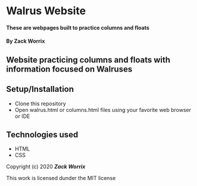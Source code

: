 # Walrus Website

#### These are webpages built to practice columns and floats

#### By Zack Worrix

## Website practicing columns and floats with information focused on Walruses

## Setup/Installation

* Clone this repository
* Open walrus.html or columns.html files using your favorite web browser or IDE

## Technologies used

* HTML
* CSS

Copyright (c) 2020 **_Zack Worrix_**

This work is licensed dunder the MIT license